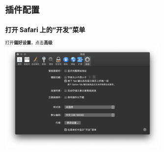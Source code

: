 # 插件配置

## 打开 Safari 上的“开发”菜单 
打开**偏好设置**，点击**高级**
![最下面的一栏打上勾](https://github.com/huangdi426/Momentum_for_Safari/blob/master/readme/屏幕快照%202019-11-17%20下午10.24.46.png)